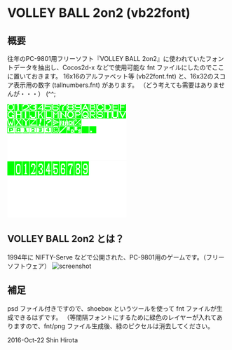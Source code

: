 # VOLLEY BALL 2on2 (vb22font)

## 概要
往年のPC-9801用フリーソフト『VOLLEY BALL 2on2』に使われていたフォントデータを抽出し、Cocos2d-x などで使用可能な fnt ファイルにしたのでここに置いておきます。
16x16のアルファベット等 (vb22font.fnt) と、16x32のスコア表示用の数字 (tallnumbers.fnt) があります。
（どう考えても需要はありませんが・・・）
(^^;

![](https://raw.githubusercontent.com/shinhirota/vb22font/master/image/vb22font.png)
![](https://raw.githubusercontent.com/shinhirota/vb22font/master/image/tallnumbers.png)

## VOLLEY BALL 2on2 とは？
1994年に NIFTY-Serve などで公開された、PC-9801用のゲームです。（フリーソフトウェア）
![screenshot](http://tomeapp.jp/wp-content/uploads/2015/06/d53184e8132f129ebb5d897848b7404d.png)

## 補足
psd ファイル付きですので、shoebox というツールを使って fnt ファイルが生成できるはずです。
（等間隔フォントにするために緑色のレイヤーが入れてありますので、fnt/png ファイル生成後、緑のピクセルは消去してください。

2016-Oct-22
Shin Hirota
